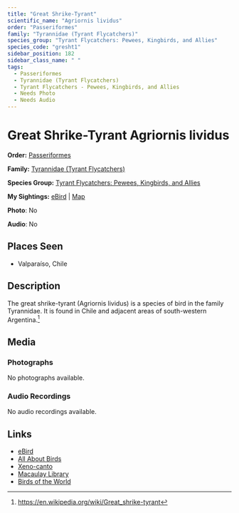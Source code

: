 ```yaml
---
title: "Great Shrike-Tyrant"
scientific_name: "Agriornis lividus"
order: "Passeriformes"
family: "Tyrannidae (Tyrant Flycatchers)"
species_group: "Tyrant Flycatchers: Pewees, Kingbirds, and Allies"
species_code: "gresht1"
sidebar_position: 182
sidebar_class_name: " "
tags: 
  - Passeriformes
  - Tyrannidae (Tyrant Flycatchers)
  - Tyrant Flycatchers - Pewees, Kingbirds, and Allies
  - Needs Photo
  - Needs Audio
---
```


# Great Shrike-Tyrant <span className='sci_name'>Agriornis lividus</span>

**Order:** [Passeriformes](/tags/passeriformes)

**Family:** [Tyrannidae (Tyrant Flycatchers)](/tags/tyrannidae-tyrant-flycatchers)

**Species Group:** [Tyrant Flycatchers: Pewees, Kingbirds, and Allies](/tags/tyrant-flycatchers-pewees-kingbirds-and-allies)

**My Sightings:** [eBird](https://ebird.org/lifelist?r=world&time=life&spp=gresht1) | [Map](/map?species_code=gresht1)

**Photo**: No 

**Audio**: No

## Places Seen

* Valparaíso, Chile

## Description
The great shrike-tyrant (Agriornis lividus) is a species of bird in the family Tyrannidae.
It is found in Chile and adjacent areas of south-western Argentina.[^1]

[^1]: https://en.wikipedia.org/wiki/Great_shrike-tyrant

## Media
### Photographs
No photographs available.

### Audio Recordings
No audio recordings available.

## Links
* [eBird](https://ebird.org/species/gresht1) 
* [All About Birds](https://www.allaboutbirds.org/guide/gresht1) 
* [Xeno-canto](https://www.xeno-canto.org/species/agriornis-lividus) 
* [Macaulay Library](https://search.macaulaylibrary.org/catalog?taxonCode=gresht1&sort=rating_rank_desc)
* [Birds of the World](https://birdsoftheworld.org/bow/species/gresht1)
